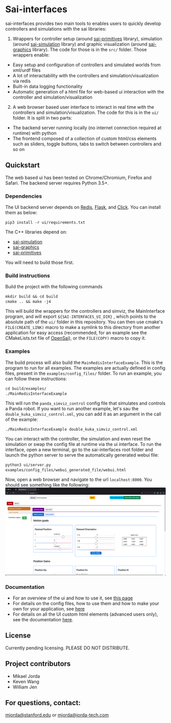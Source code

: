# Sai-interfaces

sai-interfaces provides two main tools to enables users to quickly develop controllers and simulations with the sai libraries:
1. Wrappers for controller setup (around [sai-primitives](https://github.com/manips-sai-org/sai-primitives) library), simulation (around [sai-simulation](https://github.com/manips-sai-org/sai-simulation) library) and graphic visualization (around [sai-graphics](https://github.com/manips-sai-org/sai-graphics) library). The code for those is in the `src/` folder. Those wrappers enable:
  + Easy setup and configuration of controllers and simulated worlds from xml/urdf files
  + A lot of interactability with the controllers and simulation/visualization via redis
  + Built-in data logging functionality
  + Automatic generation of a html file for web-based ui interaction with the controller and simulation/visualization
2. A web browser based user interface to interact in real time with the controllers and simulation/visualization. The code for this is in the `ui/` folder. It is split in two parts:
  + The backend server running locally (no internet connection required at runtime) with python
  + The frontend composed of a collection of custom html/css elements such as sliders, toggle buttons, tabs to switch between controllers and so on

## Quickstart

The web based ui has been tested on Chrome/Chromium, Firefox and Safari.
The backend server requires Python 3.5+.

### Dependencies

The UI backend server depends on [Redis](https://pypi.org/project/redis/), [Flask](https://pypi.org/project/Flask/), and [Click](https://pypi.org/project/click/). You can install them as below:

```
pip3 install -r ui/requirements.txt
```

The C++ libraries depend on:
* [sai-simulation](https://github.com/manips-sai-org/sai-simulation)
* [sai-graphics](https://github.com/manips-sai-org/sai-graphics)
* [sai-primitives](https://github.com/manips-sai-org/sai-primitives)

You will need to build those first.

### Build instructions

Build the project with the following commands

```
mkdir build && cd build
cmake .. && make -j4
```

This will build the wrappers for the controllers and simviz, the MainInterface program, and will export `${SAI-INTERFACES_UI_DIR}` , which points to the absolute path of the `ui/` folder in this repository. You can then use cmake's `FILE(CREATE_LINK)` macro to make a symlink to this directory from another application for easy access (recommended, for an example see the CMakeLists.txt file of [OpenSai](https://github.com/manips-sai-org/OpenSai)), or the `FILE(COPY)` macro to copy it.

### Examples

The build process will also build the `MainRedisInterfaceExample`. This is the program to run for all examples. The examples are actually defined in config files, present in the `examples/config_files/` folder. To run an example, you can follow these instructions:
```
cd build/examples/
./MainRedisInterfaceExample
```

This will run the `panda_simviz_control` config file that simulates and controls a Panda robot. If you want to run another example, let's sau the `double_kuka_simviz_control.xml`, you can add it as an argument in the call of the example:
```
./MainRedisInterfaceExample double_kuka_simviz_control.xml
```

You can interact with the controller, the simulation and even reset the simulation or swap the config file at runtime via the ui interface. To run the interface, open a new terminal, go to the sai-interfaces root folder and launch the python server to serve the automatically generated webui file:

```
python3 ui/server.py examples/config_files/webui_generated_file/webui.html
```

Now, open a web browser and navigate to the url `localhost:8000`. You should see something like the following:
![](docs/img/ui_interface_main.png)

### Documentation

* For an overview of the ui and how to use it, see [this page](docs/ui_overview.md)
* For details on the config files, how to use them and how to make your own for your application, see [here](docs/config_files_details.md)
* For details on all the UI custom html elements (advanced users only), see the documentation [here](docs/ui_elements_details/ui_docs_menu.md).

## License

Currently pending licensing. PLEASE DO NOT DISTRIBUTE.

## Project contributors

* Mikael Jorda
* Keven Wang
* William Jen

## For questions, contact:

mjorda@stanford.edu or mjorda@jorda-tech.com
